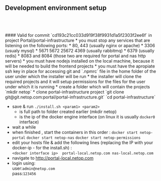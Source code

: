 ## Development environment setup  
<br>
<br>
<br>
#### Valid for commit `cd193c21cc033d919f38f9931d1a5f2303f2ee6f` in project Portal/portal-infrastructure
* you must stop any services that are listening on the following ports:
    * 80, 443 (usually nginx or apache)
    * 3306 (usualy mysql)
    * 5671 5672 25672 4369 (usually rabbitmq)
    * 6379 (usually redis)
    * 8083 and 8084 (those two are required for portal and nas http servers)
* you must have nodejs installed on the local machine, because it will be needed to build the frontend projects
* you must have the apropiate ssh key in place for accessing git and `.npmrc` file in the home folder of the user under which the installer will be run
* the installer will clone the required projects and it will setup permissions for the files for the user under which it is running
* create a folder which will contain the projects  
`mkdir netop`
* clone portal-infrastructure project  
`git clone git@git.netop.com:portal/portal-infrastructure.git`  
`cd portal-infrastructure`

* save & run `./install.sh <param1> <param2>`
    * <param1> is full path to folder created earlier (mkdir netop)
    * <param2> is the ip of the docker engine interface (on linux it is usually `docker0` interface)
* wait a while
* when finished , start the containers in this order :
`docker start netop-portal`
`docker start netop-nas`
`docker start netop-permissions`
* edit your hosts file & add the following lines (replacing the IP with your docker-ip - <param2> for the install.sh) :  
`<docker interface ip>	portal-local.netop.com nas-local.netop.com`
* navigate to http://portal-local.netop.com
* login using:  
user:`admin@netop.com`  
pass:`123456`
